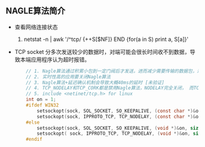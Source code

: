 ## NAGLE算法简介
- 查看网络连接状态
    1. netstat -n | awk '/^tcp/ {++S[$NF]} END {for(a in S) print a, S[a]}'    


- TCP socket 分多次发送较少的数据时，对端可能会很长时间收不到数据，导致本端应用程序认为超时报错。
    ```c
        // 1. Nagle算法通过积累小包到一定门阀后才发送，进而减少需要传输的数据包，来提高网络带宽利用率。
        // 2. 实时性高的应用要关闭Nagle算法
        // 3. Nagle算法+延迟确认机制会导致大概40ms的延时 [未验证]
        // 4. TCP_NODELAY和TCP_CORK都是禁用Nagle算法，NODELAY完全关闭， 而TCP_CORK完全由自己决定
        // 5. include <netinet/tcp.h> for linux
        int on = 1;
        #ifdef WIN32
            setsockopt(sock, SOL_SOCKET, SO_KEEPALIVE, (const char *)&on, sizeof(on));
            setsockopt(sock, IPPROTO_TCP, TCP_NODELAY, (const char *)&on, sizeof(on));
        #else
            setsockopt(sock, SOL_SOCKET, SO_KEEPALIVE, (void *)&on, sizeof(on));
            setsockopt( sock, IPPROTO_TCP, TCP_NODELAY, (void *)&on, sizeof(on));
        #endif
    ```

